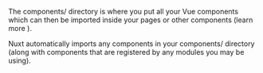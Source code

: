 The components/ directory is where you put all your Vue components which can then be imported inside your pages or other components (learn more ).

Nuxt automatically imports any components in your components/ directory (along with components that are registered by any modules you may be using).